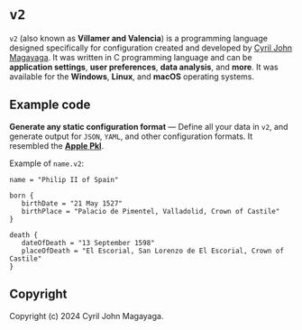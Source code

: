# `v2`

`v2` (also known as **Villamer and Valencia**) is a programming language designed specifically for configuration created and developed by [Cyril John Magayaga](https://github.com/magayaga). It was written in C programming language and can be **application settings**, **user preferences**, **data analysis**, and **more**. It was available for the **Windows**, **Linux**, and **macOS** operating systems.

## Example code

**Generate any static configuration format** — Define all your data in `v2`, and generate output for `JSON`, `YAML`, and other configuration formats. It resembled the [**Apple Pkl**](https://pkl-lang.org).

Example of `name.v2`:
```
name = "Philip II of Spain"

born {
   birthDate = "21 May 1527"
   birthPlace = "Palacio de Pimentel, Valladolid, Crown of Castile"
}

death {
   dateOfDeath = "13 September 1598"
   placeOfDeath = "El Escorial, San Lorenzo de El Escorial, Crown of Castile"
}
```

## Copyright

Copyright (c) 2024 Cyril John Magayaga.
